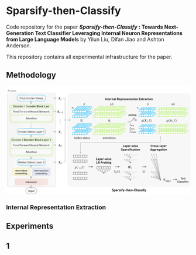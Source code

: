 # Sparsify-then-Classify
Code repository for the paper ***Sparsify-then-Classify*** **: Towards Next-Generation Text Classifier Leveraging Internal Neuron Representations from Large Language Models** by Yilun Liu, Difan Jiao and Ashton Anderson.

This repository contains all experimental infrastructure for the paper. 

## Methodology
![Proposed architecture of *Sparsify-then-Classify*](STC_architecture.jpg)

### Internal Representation Extraction
### 
###
###
## Experiments

## 1
